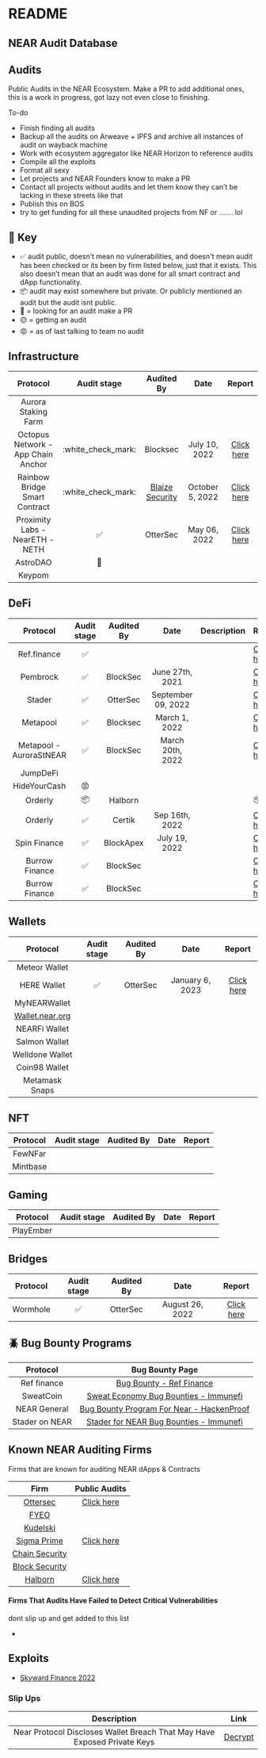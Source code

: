 # README

## NEAR Audit Database

## Audits

Public Audits in the NEAR Ecosystem. Make a PR to add additional ones, this is a work in progress, got lazy not even close to finishing.

To-do

* Finish finding all audits
* Backup all the audits on Arweave + IPFS and archive all instances of audit on wayback machine
* Work with ecosystem aggregator like NEAR Horizon to reference audits
* Compile all the exploits
* Format all sexy
* Let projects and NEAR Founders know to make a PR
* Contact all projects without audits and let them know they can’t be lacking in these streets like that
* Publish this on BOS
* try to get funding for all these unaudited projects from NF or ……. lol

## 🔑 Key

* ✅ audit public, doesn’t mean no vulnerabilities, and doesn't mean audit has been checked or its been by firm listed below, just that it exists. This also doesn’t mean that an audit was done for all smart contract and dApp functionality.
* 📦 audit may exist somewhere but private. Or publicly mentioned an audit but the audit isnt public.
* 👀 = looking for an audit make a PR
* 🟡 = getting an audit
* 😡 = as of last talking to team no audit

####

## Infrastructure

|              Protocol              |      Audit stage     |                Audited By               |       Date      |                                                   Report                                                  |
| :--------------------------------: | :------------------: | :-------------------------------------: | :-------------: | :-------------------------------------------------------------------------------------------------------: |
|         Aurora Staking Farm        |                      |                                         |                 |                                                                                                           |
| Octopus Network - App Chain Anchor | :white\_check\_mark: |                 Blocksec                |  July 10, 2022  |                     [Click here](https://assets.blocksec.com/pdf/1660885048302-5.pdf)                     |
|    Rainbow Bridge Smart Contract   | :white\_check\_mark: | [Blaize Security](https://blaize.tech/) | October 5, 2022 | [Click here](https://blaize.tech/wp-content/uploads/2023/03/Rainbow-Bridge-audit-report-\_compressed.pdf) |
|   Proximity Labs - NearETH - NETH  |           ✅          |                 OtterSec                |   May 06, 2022  |          [Click here](https://github.com/NearDeFi/neth/blob/main/audit/near-eth-audit-public.pdf)         |
|              AstroDAO              |          👀          |                                         |                 |                                                                                                           |
|               Keypom               |                      |                                         |                 |                                                                                                           |

## DeFi

|         Protocol        | Audit stage | Audited By |        Date        | Description | Report                                                                                                                                                                                                                                                                   |
| :---------------------: | :---------: | :--------: | :----------------: | :---------: | ------------------------------------------------------------------------------------------------------------------------------------------------------------------------------------------------------------------------------------------------------------------------ |
|       Ref.finance       |      ✅      |            |                    |             | [Click here](https://guide.ref.finance/developers/audits)                                                                                                                                                                                                                |
|         Pembrock        |      ✅      |  BlockSec  |   June 27th, 2021  |             | [Click here](https://github.com/PembROCK-Finance/audits/blob/main/2022-07-01%20BlockSec%20Security%20Audit%20Report%20for%20PembRock%20Contracts.pdf)                                                                                                                    |
|          Stader         |      ✅      |  OtterSec  | September 09, 2022 |             | [Click here](https://www.staderlabs.com/docs/near/StaderLabs\_NearX\_SmartContract\_Audit\_by\_OSEC2.pdf)                                                                                                                                                                |
|         Metapool        |      ✅      |  Blocksec  |    March 1, 2022   |             | [Click here](https://370551154-files.gitbook.io/\~/files/v0/b/gitbook-x-prod.appspot.com/o/spaces%2F-MkhZe3MGAhTcvTLTzJF-887967055%2Fuploads%2F5dIIpOn4FkJ04xuwzRyu%2FMetaPool\_BlockSec\_Audit\_signed\_v1.1.pdf?alt=media\&token=d742d1c8-ba7e-4ed9-99dc-fb5dae247e0d) |
| Metapool - AuroraStNEAR |      ✅      |  BlockSec  |  March 20th, 2022  |             | [Click here](https://370551154-files.gitbook.io/\~/files/v0/b/gitbook-x-prod.appspot.com/o/spaces%2F-MkhZe3MGAhTcvTLTzJF-887967055%2Fuploads%2FXE1zBF4pyaWCoR1zlKwW%2Fmain\_signed.pdf?alt=media\&token=5068e60d-2905-4d4f-a1cb-9d5fa4c607a3)                            |
|         JumpDeFi        |             |            |                    |             |                                                                                                                                                                                                                                                                          |
|       HideYourCash      |      😡     |            |                    |             |                                                                                                                                                                                                                                                                          |
|         Orderly         |      📦     |   Halborn  |                    |             | 📦                                                                                                                                                                                                                                                                       |
|         Orderly         |      ✅      |   Certik   |   Sep 16th, 2022   |             | [Click here](https://skynet.certik.com/projects/orderly-network)                                                                                                                                                                                                         |
|       Spin Finance      |      ✅      |  BlockApex |    July 19, 2022   |             | [Click here](https://blockapex.io/spin-finance-audit-report/)                                                                                                                                                                                                            |
|      Burrow Finance     |      ✅      |  BlockSec  |                    |             | [Click here](https://github.com/NearDeFi/burrowland/blob/main/blocksec-audit-signed-1.pdf)                                                                                                                                                                               |
|      Burrow Finance     |      ✅      |  BlockSec  |                    |             | [Click here](https://github.com/NearDeFi/burrowland/blob/main/blocksec-audit-signed-2.pdf)                                                                                                                                                                               |

## Wallets

|                  Protocol                 | Audit stage | Audited By |       Date      |                                         Report                                         |
| :---------------------------------------: | :---------: | :--------: | :-------------: | :------------------------------------------------------------------------------------: |
|               Meteor Wallet               |             |            |                 |                                                                                        |
|                HERE Wallet                |      ✅      |  OtterSec  | January 6, 2023 | [Click here](https://docs.herewallet.app/technology-description/readme/security-audit) |
|                MyNEARWallet               |             |            |                 |                                                                                        |
| [Wallet.near.org](http://wallet.near.org) |             |            |                 |                                                                                        |
|               NEARFi Wallet               |             |            |                 |                                                                                        |
|               Salmon Wallet               |             |            |                 |                                                                                        |
|              Welldone Wallet              |             |            |                 |                                                                                        |
|               Coin98 Wallet               |             |            |                 |                                                                                        |
|               Metamask Snaps              |             |            |                 |                                                                                        |

## NFT

| Protocol | Audit stage | Audited By | Date | Report |
| :------: | :---------: | :--------: | :--: | :----: |
|  FewNFar |             |            |      |        |
| Mintbase |             |            |      |        |

## Gaming

|  Protocol | Audit stage | Audited By | Date | Report |
| :-------: | :---------: | :--------: | :--: | :----: |
| PlayEmber |             |            |      |        |

## Bridges

| Protocol | Audit stage | Audited By |       Date      |                                           Report                                          |
| :------: | :---------: | :--------: | :-------------: | :---------------------------------------------------------------------------------------: |
| Wormhole |      ✅      |  OtterSec  | August 26, 2022 | [Click here](https://storage.googleapis.com/wormhole-audits/Wormhole\_Near\_OtterSec.pdf) |

####

## 🪲 Bug Bounty Programs

|    Protocol    |                                     Bug Bounty Page                                     |
| :------------: | :-------------------------------------------------------------------------------------: |
|   Ref finance  |       [Bug Bounty - Ref Finance](https://guide.ref.finance/developers/bug-bounty)       |
|    SweatCoin   |    [Sweat Economy Bug Bounties - Immunefi](https://immunefi.com/bounty/sweateconomy/)   |
|  NEAR General  | [Bug Bounty Program For Near - HackenProof](https://hackenproof.com/near/near-protocol) |
| Stader on NEAR |  [Stader for NEAR Bug Bounties - Immunefi](https://immunefi.com/bounty/staderfornear/)  |

## Known NEAR Auditing Firms

Firms that are known for auditing NEAR dApps & Contracts

|                     Firm                     |                                               Public Audits                                              |
| :------------------------------------------: | :------------------------------------------------------------------------------------------------------: |
|         [Ottersec](https://osec.io/)         | [Click here](https://ottersec.notion.site/Sampled-Public-Audit-Reports-a296e98838aa4fdb8f3b192663400772) |
|        [FYEO](https://www.gofyeo.com/)       |                                                                                                          |
|   [Kudelski](https://kudelskisecurity.com/)  |                                                                                                          |
|     [Sigma Prime](https://sigmaprime.io/)    |                            [Click here](https://github.com/sigp/public-audits)                           |
| [Chain Security](https://chainsecurity.com/) |                                                                                                          |
|    [Block Security](https://blocksec.com/)   |                                                                                                          |
|      [Halborn](https://www.halborn.com/)     |                      [Click here](https://github.com/HalbornSecurity/PublicReports)                      |

#### Firms That Audits Have Failed to Detect Critical Vulnerabilities

dont slip up and get added to this list

*

## Exploits

* [Skyward Finance 2022](https://www.halborn.com/blog/post/explained-the-skyward-finance-hack-november-2022)

### Slip Ups

|                                Description                               |                                          Link                                         |
| :----------------------------------------------------------------------: | :-----------------------------------------------------------------------------------: |
| Near Protocol Discloses Wallet Breach That May Have Exposed Private Keys | [Decrypt](https://decrypt.co/106819/near-protocol-wallet-breach-exposed-private-keys) |
